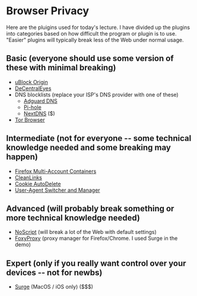 # Browser Privacy

Here are the pluigins used for today's lecture. I have divided up the plugins into categories based on how difficult the program or plugin is to use. "Easier" plugins will typically break less of the Web under normal usage. 

Basic (everyone should use some version of these with minimal breaking)
---
- [uBlock Origin](https://github.com/gorhill/uBlock)
- [DeCentralEyes](https://git.synz.io/Synzvato/decentraleyes)
- DNS blocklists (replace your ISP's DNS provider with one of these)
	- [Adguard DNS](https://adguard-dns.io/en/welcome.html)
	- [Pi-hole](https://pi-hole.net)
	- [NextDNS](https://nextdns.io) ($)
- [Tor Browser](https://www.torproject.org)

Intermediate (not for everyone -- some technical knowledge needed and some breaking may happen)
---
- [Firefox Multi-Account Containers](https://addons.mozilla.org/en-US/firefox/addon/multi-account-containers)
- [CleanLinks](https://github.com/Cimbali/CleanLinks)
- [Cookie AutoDelete](https://github.com/Cookie-AutoDelete/Cookie-AutoDelete)
- [User-Agent Switcher and Manager](https://github.com/ray-lothian/UserAgent-Switcher)

Advanced (will probably break something or more technical knowledge needed)
---
- [NoScript](https://github.com/hackademix/noscript) (will break a lot of the Web with default settings)
- [FoxyProxy](https://github.com/foxyproxy/firefox-extension) (proxy manager for Firefox/Chrome. I used Surge in the demo)

Expert (only if you really want control over your devices -- not for newbs)
---
- [Surge](https://nssurge.com) (MacOS / iOS only) ($$$)

